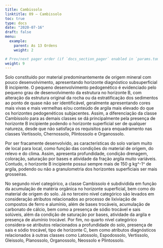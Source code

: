 ```yaml
---
title: Cambissolo
linktitle: 09 – Cambissolo
toc: true
type: docs
date: "2020-07-16"
draft: false
menu:
  example:
    parent: As 13 Ordens
    weight: 2

# Prev/next pager order (if `docs_section_pager` enabled in `params.toml`)
weight: 9
---
```


Solo constituído por material predominantemente de origem mineral com pouco desenvolvimento, apresentando horizonte diagnóstico subsuperficial B incipiente. O pequeno desenvolvimento pedogenético é evidenciado pelo pequeno grau de desenvolvimento da estrutura no horizonte B, com alteração da estrutura original da rocha ou da estratificação dos sedimentos ao ponto de quase não ser identificável, geralmente apresentando cores mais vivas e mais vermelhas e/ou conteúdo de argila mais elevado do que os horizontes pedogenéticos subjacentes. Assim, a diferenciação da classe Cambissolo para as demais classes se dá principalmente pela presença de horizonte B incipiente podendo o horizonte superficial ser de qualquer natureza, desde que não satisfaça os requisitos para enquadramento nas classes Vertissolo, Chernossolo, Plintossolo e Organossolo.

Por ser fracamente desenvolvido, as características do solo variam muito de local para local, como função das condições do material de origem, do relevo e do clima. Assim, apresenta profundidade, condição drenagem, coloração, saturação por bases e atividade da fração argila muito variáveis. Contudo, o horizonte B incipiente possui sempre mais de 150 g kg^-1^ de argila, podendo ou não a granulometria dos horizontes superficiais ser mais grosseiras. 

No segundo nível categórico, a classe Cambissolo é subdividida em função da acumulação de matéria orgânica no horizonte superficial, bem como do material de origem do solo. Já no terceiro nível categórico são levados em consideração atributos relacionados ao processo de lixiviação de compostos de ferro e alumínio, além de bases trocáveis, acumulação de carbonato de cálcio, bem como a presença de sódio trocável e sais solúveis, além da condição de saturação por bases, atividade da argila e presença de alumínio trocável. Por fim, no quarto nível categórico considera-se atributos relacionados a profundidade do solo, presença de sais e sódio trocável, tipo de horizonte C, bem como atributos diagnósticos relacionados à outras classes como Latossolo, Espodossolo, Vertissolo, Gleissolo, Planossolo, Organossolo, Neossolo e Plintossolo.